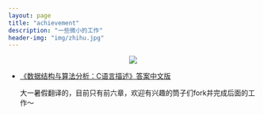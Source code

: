 ```yaml
---
layout: page
title: "achievement"
description: "一些微小的工作"
header-img: "img/zhihu.jpg"
---
```



<center>
    <p><img src="http://7xlfkx.com1.z0.glb.clouddn.com/white2.jpg" align="center"></p>
</center>


- [《数据结构与算法分析：C语言描述》答案中文版 ](https://github.com/jianhao-zhang/the-answer-of-Data-Structures-and-Algorithm-Analysis-in-C-in-chinese)  

    大一暑假翻译的，目前只有前六章，欢迎有兴趣的筒子们fork并完成后面的工作～






